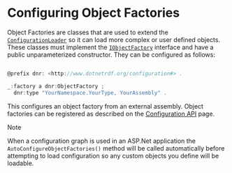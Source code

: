 # Configuring Object Factories 

Object Factories are classes that are used to extend the [`ConfigurationLoader`](xref:VDS.RDF.Configuration.ConfigurationLoader) so it can load more complex or user defined objects. These classes must implement the [`IObjectFactory`](xref:VDS.RDF.Configuration.IObjectFactory) interface and have a public unparameterized constructor. They can be configured as follows:

```csharp

@prefix dnr: <http://www.dotnetrdf.org/configuration#> .

_:factory a dnr:ObjectFactory ;
  dnr:type "YourNamespace.YourType, YourAssembly" .
```

This configures an object factory from an external assembly. Object factories can be registered as described on the [Configuration API](index.md) page.

> [!NOTE]
> When a configuration graph is used in an ASP.Net application the `AutoConfigureObjectFactories()` method will be called automatically before attempting to load configuration so any custom objects you define will be loadable.
